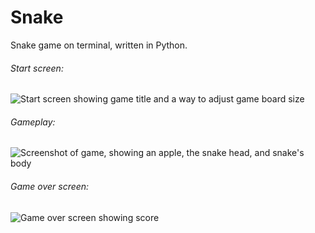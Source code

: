 # Snake
Snake game on terminal, written in Python.
###### Start screen:
![Start screen showing game title and a way to adjust game board size](https://github.com/user-attachments/assets/c3fc47b0-f8c8-4d87-ad4c-7f86ee489605)
###### Gameplay:
![Screenshot of game, showing an apple, the snake head, and snake's body](https://github.com/user-attachments/assets/da1464d9-f07c-4118-a86f-f1df815f8da5)
###### Game over screen:
![Game over screen showing score](https://github.com/user-attachments/assets/78ac48d9-0de4-4e41-aa6f-8cc951436884)
